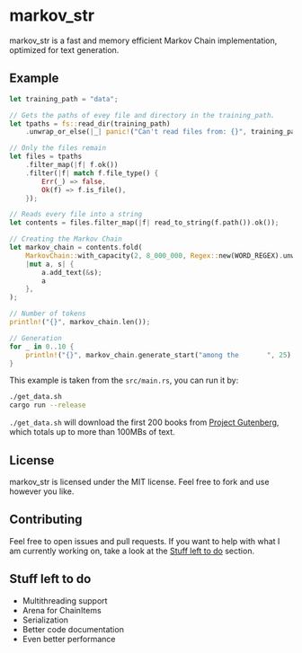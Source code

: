 # markov_str

markov_str is a fast and memory efficient Markov Chain implementation, optimized for text generation.

## Example

```rs
let training_path = "data";

// Gets the paths of evey file and directory in the training_path.
let tpaths = fs::read_dir(training_path)
	.unwrap_or_else(|_| panic!("Can't read files from: {}", training_path));

// Only the files remain
let files = tpaths
	.filter_map(|f| f.ok())
	.filter(|f| match f.file_type() {
		Err(_) => false,
		Ok(f) => f.is_file(),
	});

// Reads every file into a string
let contents = files.filter_map(|f| read_to_string(f.path()).ok());

// Creating the Markov Chain
let markov_chain = contents.fold(
	MarkovChain::with_capacity(2, 8_000_000, Regex::new(WORD_REGEX).unwrap()),
	|mut a, s| {
		a.add_text(&s);
		a
	},
);

// Number of tokens
println!("{}", markov_chain.len());

// Generation
for _ in 0..10 {
	println!("{}", markov_chain.generate_start("among the       ", 25).unwrap());
}
```

This example is taken from the `src/main.rs`, you can run it by:
```sh
./get_data.sh
cargo run --release
```

`./get_data.sh` will download the first 200 books from [Project Gutenberg](https://www.gutenberg.org/), which totals up to more than 100MBs of text.

## License

markov_str is licensed under the MIT license. Feel free to fork and use however you like.

## Contributing

Feel free to open issues and pull requests. If you want to help with what I am currently working on, take a look at the [Stuff left to do](#stuff-left-to-do) section.

## Stuff left to do

- Multithreading support
- Arena for ChainItems
- Serialization
- Better code documentation
- Even better performance
